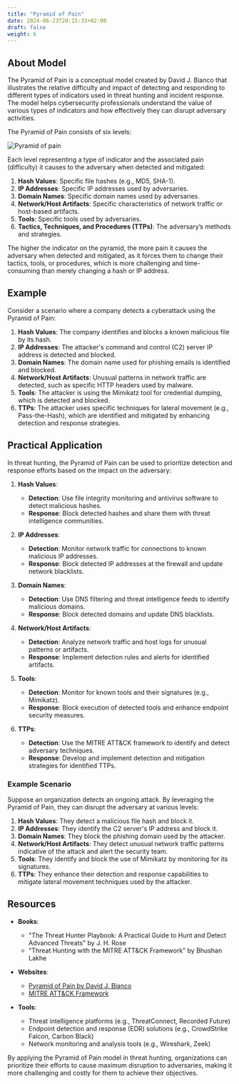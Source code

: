 ```yaml
---
title: "Pyramid of Pain"
date: 2024-06-23T20:15:33+02:00
draft: false
weight: 6
---
```


## About Model

The Pyramid of Pain is a conceptual model created by David J. Bianco that illustrates the relative difficulty and impact of detecting and responding to different types of indicators used in threat hunting and incident response. The model helps cybersecurity professionals understand the value of various types of indicators and how effectively they can disrupt adversary activities.

The Pyramid of Pain consists of six levels:

![Pyramid of pain](/images/Pyramid-of-Pain-v2.png)

Each level representing a type of indicator and the associated pain (difficulty) it causes to the adversary when detected and mitigated:

1. **Hash Values**: Specific file hashes (e.g., MD5, SHA-1).
2. **IP Addresses**: Specific IP addresses used by adversaries.
3. **Domain Names**: Specific domain names used by adversaries.
4. **Network/Host Artifacts**: Specific characteristics of network traffic or host-based artifacts.
5. **Tools**: Specific tools used by adversaries.
6. **Tactics, Techniques, and Procedures (TTPs)**: The adversary’s methods and strategies.

The higher the indicator on the pyramid, the more pain it causes the adversary when detected and mitigated, as it forces them to change their tactics, tools, or procedures, which is more challenging and time-consuming than merely changing a hash or IP address.

## Example

Consider a scenario where a company detects a cyberattack using the Pyramid of Pain:

1. **Hash Values**: The company identifies and blocks a known malicious file by its hash.
2. **IP Addresses**: The attacker's command and control (C2) server IP address is detected and blocked.
3. **Domain Names**: The domain name used for phishing emails is identified and blocked.
4. **Network/Host Artifacts**: Unusual patterns in network traffic are detected, such as specific HTTP headers used by malware.
5. **Tools**: The attacker is using the Mimikatz tool for credential dumping, which is detected and blocked.
6. **TTPs**: The attacker uses specific techniques for lateral movement (e.g., Pass-the-Hash), which are identified and mitigated by enhancing detection and response strategies.

## Practical Application

In threat hunting, the Pyramid of Pain can be used to prioritize detection and response efforts based on the impact on the adversary:

1. **Hash Values**:
   - **Detection**: Use file integrity monitoring and antivirus software to detect malicious hashes.
   - **Response**: Block detected hashes and share them with threat intelligence communities.

2. **IP Addresses**:
   - **Detection**: Monitor network traffic for connections to known malicious IP addresses.
   - **Response**: Block detected IP addresses at the firewall and update network blacklists.

3. **Domain Names**:
   - **Detection**: Use DNS filtering and threat intelligence feeds to identify malicious domains.
   - **Response**: Block detected domains and update DNS blacklists.

4. **Network/Host Artifacts**:
   - **Detection**: Analyze network traffic and host logs for unusual patterns or artifacts.
   - **Response**: Implement detection rules and alerts for identified artifacts.

5. **Tools**:
   - **Detection**: Monitor for known tools and their signatures (e.g., Mimikatz).
   - **Response**: Block execution of detected tools and enhance endpoint security measures.

6. **TTPs**:
   - **Detection**: Use the MITRE ATT&CK framework to identify and detect adversary techniques.
   - **Response**: Develop and implement detection and mitigation strategies for identified TTPs.

### Example Scenario

Suppose an organization detects an ongoing attack. By leveraging the Pyramid of Pain, they can disrupt the adversary at various levels:

1. **Hash Values**: They detect a malicious file hash and block it.
2. **IP Addresses**: They identify the C2 server's IP address and block it.
3. **Domain Names**: They block the phishing domain used by the attacker.
4. **Network/Host Artifacts**: They detect unusual network traffic patterns indicative of the attack and alert the security team.
5. **Tools**: They identify and block the use of Mimikatz by monitoring for its signatures.
6. **TTPs**: They enhance their detection and response capabilities to mitigate lateral movement techniques used by the attacker.

## Resources

- **Books**:
  - "The Threat Hunter Playbook: A Practical Guide to Hunt and Detect Advanced Threats" by J. H. Rose
  - "Threat Hunting with the MITRE ATT&CK Framework" by Bhushan Lakhe

- **Websites**:
  - [Pyramid of Pain by David J. Bianco](https://detect-respond.blogspot.com/2013/03/the-pyramid-of-pain.html)
  - [MITRE ATT&CK Framework](https://attack.mitre.org/)

- **Tools**:
  - Threat intelligence platforms (e.g., ThreatConnect, Recorded Future)
  - Endpoint detection and response (EDR) solutions (e.g., CrowdStrike Falcon, Carbon Black)
  - Network monitoring and analysis tools (e.g., Wireshark, Zeek)

By applying the Pyramid of Pain model in threat hunting, organizations can prioritize their efforts to cause maximum disruption to adversaries, making it more challenging and costly for them to achieve their objectives.
